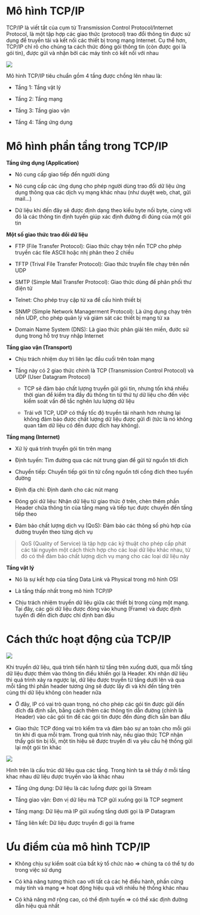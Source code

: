 # Mô hình TCP/IP

TCP/IP là viết tắt của cụm từ Transmission Control Protocol/Internet Protocol, là một tập hợp các giao thức (protocol) trao đổi thông tin được sử dụng để truyền tải và kết nối các thiết bị trong mạng Internet. Cụ thể hơn, TCP/IP chỉ rõ cho chúng ta cách thức đóng gói thông tin (còn được gọi là gói tin), được gửi và nhận bởi các máy tính có kết nối với nhau 

![](/images/tcp_ip.png)

Mô hình TCP/IP tiêu chuẩn gồm 4 tầng được chồng lên nhau là:

- Tầng 1: Tầng vật lý

- Tầng 2: Tầng mạng 

- Tầng 3: Tầng giao vận

- Tầng 4: Tầng ứng dụng

# Mô hình phần tầng trong TCP/IP

**Tầng ứng dụng (Application)**

- Nó cung cấp giao tiếp đến người dùng 

- Nó cung cấp các ứng dụng cho phép người dùng trao đổi dữ liệu ứng dụng thông qua các dịch vụ mạng khác nhau (như duyệt web, chat, gửi mail...)

- Dữ liệu khi đến đây sẽ được định dạng theo kiểu byte nối byte, cùng với đó là các thông tin định tuyến giúp xác định đường đi đúng của một gói tin

**Một số giao thức trao đổi dữ liệu**

- FTP (File Transfer Protocol): Giao thức chạy trên nền TCP cho phép truyền các file ASCII hoặc nhị phân theo 2 chiều

- TFTP (Trival File Transfer Protocol): Giao thức truyền file chạy trên nền UDP

- SMTP (Simple Mail Transfer Protocol): Giao thức dùng để phân phối thư điện tử

- Telnet: Cho phép truy cập từ xa để cấu hình thiết bị 

- SNMP (Simple Network Managerment Protocol): Là ứng dụng chạy trên nền UDP, cho phép quản lý và giám sát các thiết bị mạng từ xa

- Domain Name System (DNS): Là giao thức phân giải tên miền, đước sử dụng trong hỗ trợ truy nhập Internet

**Tầng giao vận (Transport)**

- Chịu trách nhiệm duy trì liên lạc đầu cuối trên toàn mạng

- Tầng này có 2 giao thức chính là TCP (Transmission Control Protocol) và UDP (User Datagram Protocol)

	+ TCP sẽ đảm bảo chất lượng truyền gửi gói tin, nhưng tốn khá nhiều thời gian để kiểm tra đầy đủ thông tin từ thứ tự dữ liệu cho đến việc kiểm soát vấn đề tắc nghẽn lưu lượng dữ liệu

	+ Trái với TCP, UDP có thấy tốc độ truyền tải nhanh hơn nhưng lại không đảm bảo được chất lượng dữ liệu được gửi đi (tức là nó không quan tâm dữ liệu có đến được đích hay không).

**Tầng mạng (Internet)**

- Xử lý quá trình truyền gói tin trên mạng 

- Định tuyến: Tìm đường qua các nút trung gian để gửi từ nguồn tới đích

- Chuyển tiếp: Chuyển tiếp gói tin từ cổng nguồn tới cổng đích theo tuyến đường

- Định địa chỉ: Định danh cho các nút mạng

- Đóng gói dữ liệu: Nhận dữ liệu từ giao thức ở trên, chèn thêm phần Header chứa thông tin của tầng mạng và tiếp tục được chuyển đến tầng tiếp theo

- Đảm bảo chất lượng dịch vụ (QoS): Đảm bảo các thông số phù hợp của đường truyền theo từng dịch vụ 

> QoS (Quality of Service) là tập hợp các kỹ thuật cho phép cấp phát các tài nguyên một cách thích hợp cho các loại dữ liệu khác nhau, từ đó có thể đảm bảo chất lượng dịch vụ mạng cho các loại dữ liệu này

**Tầng vật lý**

- Nó là sự kết hợp của tầng Data Link và Physical trong mô hình OSI

- Là tầng thấp nhất trong mô hình TCP/IP

- Chịu trách nhiệm truyền dữ liệu giữa các thiết bị trong cùng một mạng. Tại đây, các gói dữ liệu được đóng vào khung (Frame) và được định tuyến đi đến đích được chỉ định ban đầu

# Cách thức hoạt động của TCP/IP

![](/images/tcp_ip1.png)

Khi truyền dữ liệu, quá trình tiến hành từ tầng trên xuống dưới, qua mỗi tầng dữ liệu được thêm vào thông tin điều khiển gọi là Header. Khi nhận dữ liệu thì quá trình xảy ra ngược lại, dữ liệu được truyền từ tầng dưới lên và qua mỗi tầng thì phần header tương ứng sẽ được lấy đi và khi đến tầng trên cùng thì dữ liệu không còn header nữa

- Ở đây, IP có vai trò quan trọng, nó cho phép các gói tin được gửi đến đích đã định sẵn, bằng cách thêm các thông tin dẫn đường (chính là Header) vào các gói tin để các gói tin được đến đúng đích sẵn ban đầu

- Giao thức TCP đóng vai trò kiểm tra và đảm bảo sự an toàn cho mỗi gói tin khi đi qua mỗi trạm. Trong quá trình này, nếu giao thức TCP nhận thấy gói tin bị lỗi, một tín hiệu sẽ được truyền đi va yêu cầu hệ thống gửi lại một gói tin khác

![](/images/tcp_ip2.png)

Hình trên là cấu trúc dữ liệu qua các tầng. Trong hình ta sẽ thấy ở mỗi tầng khac nhau dữ liệu được truyền vào là khác nhau 

- Tầng ứng dụng: Dữ liệu là các luồng được gọi là Stream 

- Tầng giao vận: Đơn vị dữ liệu mà TCP gửi xuống gọi là TCP segment 

- Tầng mạng: Dữ liệu mà IP gửi xuống tầng dưới gọi là IP Datagram 

- Tầng liên kết: Dữ liệu được truyền đi gọi là frame

# Ưu điểm của mô hình TCP/IP 

- Không chịu sự kiểm soát của bất kỳ tổ chức nào => chúng ta có thể tự do trong việc sử dụng

- Có khả năng tương thích cao với tất cả các hệ điều hành, phần cứng máy tính và mạng => hoạt động hiệu quả với nhiều hệ thống khác nhau

- Có khả năng mở rộng cao, có thể định tuyến => có thể xác định đường dẫn hiệu quả nhất

